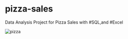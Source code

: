 # pizza-sales
 Data Analysis Project for Pizza Sales
 with #SQL,and #Excel

 ![pizza](https://github.com/sherifRoshdy/pizza-sales/assets/77529268/31dda4bf-7569-40a9-8dbb-28b2e99ce8f4)

